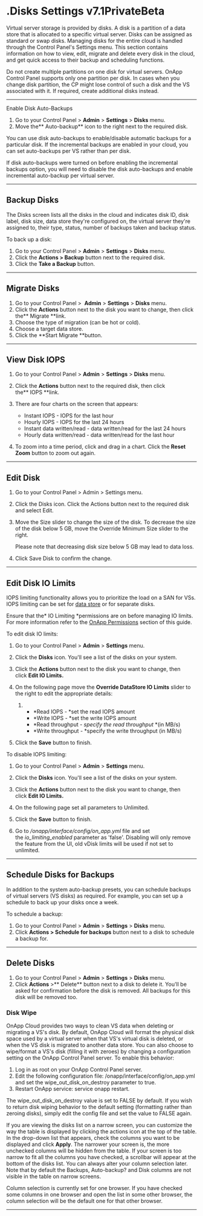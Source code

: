 # .Disks Settings v7.1PrivateBeta

Virtual server storage is provided by disks. A disk is a partition of a data store that is allocated to a specific virtual server. Disks can be assigned as standard or swap disks. Managing disks for the entire cloud is handled through the Control Panel's Settings menu. This section contains information on how to view, edit, migrate and delete every disk in the cloud, and get quick access to their backup and scheduling functions.

Do not create multiple partitions on one disk for virtual servers. OnApp Control Panel supports only one partition per disk. In cases when you change disk partition, the CP might lose control of such a disk and the VS associated with it. If required, create additional disks instead.

------------------------------------------------------------------------

Enable Disk Auto-Backups

1.  Go to your Control Panel &gt; **Admin** &gt; **Settings** &gt; **Disks** menu.
2.  Move the** Auto-backup** icon to the right next to the required disk.

You can use disk auto-backups to enable/disable automatic backups for a particular disk. If the incremental backups are enabled in your cloud, you can set auto-backups per VS rather than per disk.

If disk auto-backups were turned on before enabling the incremental backups option, you will need to disable the disk auto-backups and enable incremental auto-backup per virtual server.

------------------------------------------------------------------------

## Backup Disks

The Disks screen lists all the disks in the cloud and indicates disk ID, disk label, disk size, data store they're configured on, the virtual server they're assigned to, their type, status, number of backups taken and backup status.

To back up a disk:

1.  Go to your Control Panel &gt; **Admin** &gt; **Settings** &gt; **Disks** menu.
2.  Click the **Actions **&gt;** Backup** button next to the required disk.
3.  Click the **Take a Backup** button.

------------------------------------------------------------------------

## Migrate Disks

1.  Go to your Control Panel &gt;  **Admin** &gt; **Settings** &gt; **Disks** menu.
2.  Click the **Actions** button next to the disk you want to change, then click the** Migrate **link.
3.  Choose the type of migration (can be hot or cold).
4.  Choose a target data store.
5.  Click the **Start Migrate **button.

------------------------------------------------------------------------

## View Disk IOPS

1.  Go to your Control Panel &gt; **Admin** &gt; **Settings** &gt; **Disks** menu.
2.  Click the **Actions** button next to the required disk, then click the** IOPS **link.
3.  There are four charts on the screen that appears:
    -   Instant IOPS - IOPS for the last hour
    -   Hourly IOPS - IOPS for the last 24 hours
    -   Instant data written/read - data written/read for the last 24 hours
    -   Hourly data written/read - data written/read for the last hour

4.  To zoom into a time period, click and drag in a chart. Click the **Reset Zoom** button to zoom out again.

------------------------------------------------------------------------

## Edit Disk 

1.  Go to your Control Panel &gt; Admin &gt; Settings menu.
2.  Click the Disks icon. Click the Actions button next to the required disk and select Edit.
3.  Move the Size slider to change the size of the disk. To decrease the size of the disk below 5 GB, move the Override Minimum Size slider to the right.

    Please note that decreasing disk size below 5 GB may lead to data loss.

4.  Click Save Disk to confirm the change.

------------------------------------------------------------------------

## Edit Disk IO Limits

IOPS limiting functionality allows you to prioritize the load on a SAN for VSs. IOPS limiting can be set for [data store](.Data_Stores_Settings_v7.1PrivateBeta) or for separate disks.

Ensure that the* IO Limiting *permissions are on before managing IO limits. For more information refer to the [OnApp Permissions](.OnApp_Permissions_v7.1PrivateBeta) section of this guide.

To edit disk IO limits:

1.  Go to your Control Panel &gt; **Admin** &gt; **Settings** menu.
2.  Click the **Disks** icon. You'll see a list of the disks on your system.
3.  Click the **Actions** button next to the disk you want to change, then click **Edit IO Limits.**
4.  On the following page move the **Override DataStore IO Limits** slider to the right to edit the appropriate details:
    1.  -   *Read IOPS - *set the read IOPS amount
        -   *Write IOPS - *set the write IOPS amount
        -   *Read throughput - *specify the read throughput* *(in MB/s)
        -   *Write throughput - *specify the write throughput (in MB/s)

5.  Click the **Save** button to finish.

To disable IOPS limiting:

1.  Go to your Control Panel &gt; **Admin** &gt; **Settings** menu.
2.  Click the **Disks** icon. You'll see a list of the disks on your system.
3.  Click the **Actions** button next to the disk you want to change, then click **Edit IO Limits.**
4.  On the following page set all parameters to Unlimited.
5.  Click the **Save** button to finish.

6.  Go to */onapp/interface/config/on\_app.yml* file and set the *io\_limiting\_enabled* parameter as 'false'. Disabling will only remove the feature from the UI, old vDisk limits will be used if not set to unlimited. 

------------------------------------------------------------------------

## Schedule Disks for Backups

In addition to the system auto-backup presets, you can schedule backups of virtual servers (VS disks) as required. For example, you can set up a schedule to back up your disks once a week.

To schedule a backup:

1.  Go to your Control Panel &gt; **Admin** &gt; **Settings** &gt; **Disks** menu.
2.  Click **Actions **&gt;** Schedule for backups** button next to a disk to schedule a backup for.

------------------------------------------------------------------------

## Delete Disks

1.  Go to your Control Panel &gt; **Admin** &gt; **Settings** &gt; **Disks** menu.
2.  Click **Actions** &gt;** Delete** button next to a disk to delete it. You'll be asked for confirmation before the disk is removed. All backups for this disk will be removed too.

### Disk Wipe

OnApp Cloud provides two ways to clean VS data when deleting or migrating a VS's disk. By default, OnApp Cloud will format the physical disk space used by a virtual server when that VS's virtual disk is deleted, or when the VS disk is migrated to another data store.
You can also choose to wipe/format a VS's disk (filling it with zeroes) by changing a configuration setting on the OnApp Control Panel server. To enable this behavior:

1.  Log in as root on your OnApp Control Panel server.
2.  Edit the following configuration file: /onapp/interface/config/on\_app.yml and set the wipe\_out\_disk\_on\_destroy parameter to true.
3.  Restart OnApp service: service onapp restart.

The wipe\_out\_disk\_on\_destroy value is set to FALSE by default. If you wish to return disk wiping behavior to the default setting (formatting rather than zeroing disks), simply edit the config file and set the value to FALSE again.  

If you are viewing the disks list on a narrow screen, you can customize the way the table is displayed by clicking the actions icon at the top of the table. In the drop-down list that appears, check the columns you want to be displayed and click **Apply**. The narrower your screen is, the more unchecked columns will be hidden from the table. If your screen is too narrow to fit all the columns you have checked, a scrollbar will appear at the bottom of the disks list. You can always alter your column selection later. Note that by default the Backups, Auto-backup? and Disk columns are not visible in the table on narrow screens.

Column selection is currently set for one browser. If you have checked some columns in one browser and open the list in some other browser, the column selection will be the default one for that other browser.

------------------------------------------------------------------------


